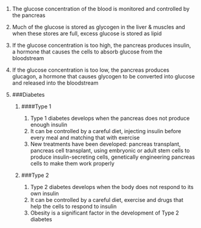 1. The glucose concentration of the blood is monitored and controlled by the pancreas
2. Much of the glucose is stored as glycogen in the liver & muscles and when these stores are full, excess glucose is stored as lipid
3. If the glucose concentration is too high, the pancreas produces insulin, a hormone that causes the cells to absorb glucose from the bloodstream
4. If the glucose concentration is too low, the pancreas produces glucagon, a hormone that causes glycogen to be converted into glucose and released into the bloodstream
5. ###Diabetes

    1. ####Type 1

        1. Type 1 diabetes develops when the pancreas does not produce enough insulin
        2. It can be controlled by a careful diet, injecting insulin before every meal and matching that with exercise
        3. New treatments have been developed: pancreas transplant, pancreas cell transplant, using embryonic or adult stem cells to produce insulin-secreting cells, genetically engineering pancreas cells to make them work properly
    2. ###Type 2

        1. Type 2 diabetes develops when the body does not respond to its own insulin
        2. It can be controlled by a careful diet, exercise and drugs that help the cells to respond to insulin
        3. Obesity is a significant factor in the development of Type 2 diabetes
